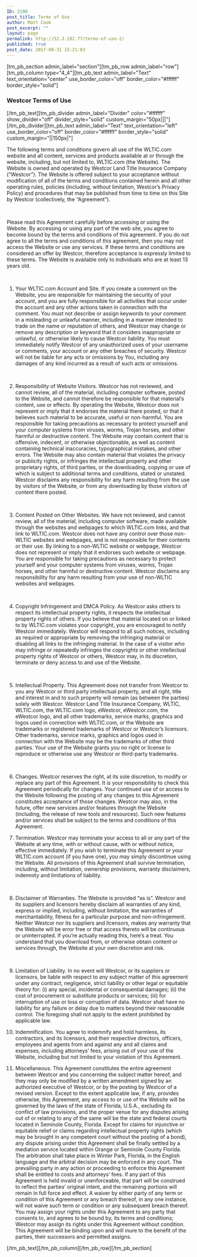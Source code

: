 ```yaml
---
ID: 2196
post_title: Terms of Use
author: Matt Cook
post_excerpt: ""
layout: page
permalink: http://52.3.192.77/terms-of-use-2/
published: true
post_date: 2017-08-31 15:21:03
---
```

[tm_pb_section admin_label="section"][tm_pb_row admin_label="row"][tm_pb_column type="4_4"][tm_pb_text admin_label="Text" text_orientation="center" use_border_color="off" border_color="#ffffff" border_style="solid"]
<h3>Westcor Terms of Use</h3>
[/tm_pb_text][tm_pb_divider admin_label="Divider" color="#ffffff" show_divider="off" divider_style="solid" custom_margin="50px|||"] [/tm_pb_divider][tm_pb_text admin_label="Text" text_orientation="left" use_border_color="off" border_color="#ffffff" border_style="solid" custom_margin="||150px|"]

The following terms and conditions govern all use of the WLTIC.com website and all content, services and products available at or through the website, including, but not limited to, WLTIC.com (the Website). The Website is owned and operated by Westcor Land Title Insurance Company (“Westcor”). The Website is offered subject to your acceptance without modification of all of the terms and conditions contained herein and all other operating rules, policies (including, without limitation, Westcor’s Privacy Policy) and procedures that may be published from time to time on this Site by Westcor (collectively, the “Agreement”).

&nbsp;

Please read this Agreement carefully before accessing or using the Website. By accessing or using any part of the web site, you agree to become bound by the terms and conditions of this agreement. If you do not agree to all the terms and conditions of this agreement, then you may not access the Website or use any services. If these terms and conditions are considered an offer by Westcor, therefore acceptance is expressly limited to these terms. The Website is available only to individuals who are at least 13 years old.

&nbsp;

1. Your WLTIC.com Account and Site. If you create a comment on the Website, you are responsible for maintaining the security of your account, and you are fully responsible for all activities that occur under the account and any other actions taken in connection with the comment. You must not describe or assign keywords to your comment in a misleading or unlawful manner, including in a manner intended to trade on the name or reputation of others, and Westcor may change or remove any description or keyword that it considers inappropriate or unlawful, or otherwise likely to cause Westcor liability. You must immediately notify Westcor of any unauthorized uses of your username or comments, your account or any other breaches of security. Westcor will not be liable for any acts or omissions by You, including any damages of any kind incurred as a result of such acts or omissions.

&nbsp;

2. Responsibility of Website Visitors. Westcor has not reviewed, and cannot review, all of the material, including computer software, posted to the Website, and cannot therefore be responsible for that material’s content, use or effects. By operating the Website, Westcor does not represent or imply that it endorses the material there posted, or that it believes such material to be accurate, useful or non-harmful. You are responsible for taking precautions as necessary to protect yourself and your computer systems from viruses, worms, Trojan horses, and other harmful or destructive content. The Website may contain content that is offensive, indecent, or otherwise objectionable, as well as content containing technical inaccuracies, typographical mistakes, and other errors. The Website may also contain material that violates the privacy or publicity rights, or infringes the intellectual property and other proprietary rights, of third parties, or the downloading, copying or use of which is subject to additional terms and conditions, stated or unstated. Westcor disclaims any responsibility for any harm resulting from the use by visitors of the Website, or from any downloading by those visitors of content there posted.

&nbsp;

3. Content Posted on Other Websites. We have not reviewed, and cannot review, all of the material, including computer software, made available through the websites and webpages to which WLTIC.com links, and that link to WLTIC.com. Westcor does not have any control over those non-WLTIC websites and webpages, and is not responsible for their contents or their use. By linking to a non-WLTIC website or webpage, Westcor does not represent or imply that it endorses such website or webpage. You are responsible for taking precautions as necessary to protect yourself and your computer systems from viruses, worms, Trojan horses, and other harmful or destructive content. Westcor disclaims any responsibility for any harm resulting from your use of non-WLTIC websites and webpages.

&nbsp;

4. Copyright Infringement and DMCA Policy. As Westcor asks others to respect its intellectual property rights, it respects the intellectual property rights of others. If you believe that material located on or linked to by WLTIC.com violates your copyright, you are encouraged to notify Westcor immediately. Westcor will respond to all such notices, including as required or appropriate by removing the infringing material or disabling all links to the infringing material. In the case of a visitor who may infringe or repeatedly infringes the copyrights or other intellectual property rights of Westcor or others, Westcor may, in its discretion, terminate or deny access to and use of the Website.

&nbsp;

5. Intellectual Property. This Agreement does not transfer from Westcor to you any Westcor or third party intellectual property, and all right, title and interest in and to such property will remain (as between the parties) solely with Westcor. Westcor Land Title Insurance Company, WLTIC, WLTIC.com, the WLTIC.com logo, eWestcor, eWestcor.com, the eWestcor logo, and all other trademarks, service marks, graphics and logos used in connection with WLTIC.com, or the Website are trademarks or registered trademarks of Westcor or Westcor’s licensors. Other trademarks, service marks, graphics and logos used in connection with the Website may be the trademarks of other third parties. Your use of the Website grants you no right or license to reproduce or otherwise use any Westcor or third-party trademarks.

&nbsp;

6. Changes. Westcor reserves the right, at its sole discretion, to modify or replace any part of this Agreement. It is your responsibility to check this Agreement periodically for changes. Your continued use of or access to the Website following the posting of any changes to this Agreement constitutes acceptance of those changes. Westcor may also, in the future, offer new services and/or features through the Website (including, the release of new tools and resources). Such new features and/or services shall be subject to the terms and conditions of this Agreement.

7. Termination. Westcor may terminate your access to all or any part of the Website at any time, with or without cause, with or without notice, effective immediately. If you wish to terminate this Agreement or your WLTIC.com account (if you have one), you may simply discontinue using the Website. All provisions of this Agreement shall survive termination, including, without limitation, ownership provisions, warranty disclaimers, indemnity and limitations of liability.

&nbsp;

8. Disclaimer of Warranties. The Website is provided “as is”. Westcor and its suppliers and licensors hereby disclaim all warranties of any kind, express or implied, including, without limitation, the warranties of merchantability, fitness for a particular purpose and non-infringement. Neither Westcor nor its suppliers and licensors, makes any warranty that the Website will be error free or that access thereto will be continuous or uninterrupted. If you’re actually reading this, here’s a treat. You understand that you download from, or otherwise obtain content or services through, the Website at your own discretion and risk.

&nbsp;

9. Limitation of Liability. In no event will Westcor, or its suppliers or licensors, be liable with respect to any subject matter of this agreement under any contract, negligence, strict liability or other legal or equitable theory for: (i) any special, incidental or consequential damages; (ii) the cost of procurement or substitute products or services; (iii) for interruption of use or loss or corruption of data. Westcor shall have no liability for any failure or delay due to matters beyond their reasonable control. The foregoing shall not apply to the extent prohibited by applicable law.

10. Indemnification. You agree to indemnify and hold harmless, its contractors, and its licensors, and their respective directors, officers, employees and agents from and against any and all claims and expenses, including attorneys’ fees, arising out of your use of the Website, including but not limited to your violation of this Agreement.

11. Miscellaneous. This Agreement constitutes the entire agreement between Westcor and you concerning the subject matter hereof, and they may only be modified by a written amendment signed by an authorized executive of Westcor, or by the posting by Westcor of a revised version. Except to the extent applicable law, if any, provides otherwise, this Agreement, any access to or use of the Website will be governed by the laws of the state of Florida, U.S.A., excluding its conflict of law provisions, and the proper venue for any disputes arising out of or relating to any of the same will be the state and federal courts located in Seminole County, Florida. Except for claims for injunctive or equitable relief or claims regarding intellectual property rights (which may be brought in any competent court without the posting of a bond), any dispute arising under this Agreement shall be finally settled by a mediation service located within Orange or Seminole County Florida. The arbitration shall take place in Winter Park, Florida, in the English language and the arbitral decision may be enforced in any court. The prevailing party in any action or proceeding to enforce this Agreement shall be entitled to costs and attorneys’ fees. If any part of this Agreement is held invalid or unenforceable, that part will be construed to reflect the parties’ original intent, and the remaining portions will remain in full force and effect. A waiver by either party of any term or condition of this Agreement or any breach thereof, in any one instance, will not waive such term or condition or any subsequent breach thereof. You may assign your rights under this Agreement to any party that consents to, and agrees to be bound by, its terms and conditions; Westcor may assign its rights under this Agreement without condition. This Agreement will be binding upon and will inure to the benefit of the parties, their successors and permitted assigns.

[/tm_pb_text][/tm_pb_column][/tm_pb_row][/tm_pb_section]